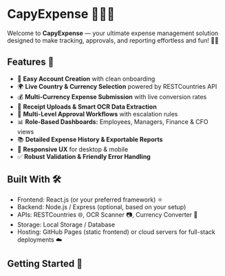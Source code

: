 # CapyExpense 🚀💼💸

Welcome to **CapyExpense** — your ultimate expense management solution designed to make tracking, approvals, and reporting effortless and fun! 🎉✨

## Features 🎯

- 📝 **Easy Account Creation** with clean onboarding  
- 🌍 **Live Country & Currency Selection** powered by RESTCountries API  
- 💰 **Multi-Currency Expense Submission** with live conversion rates  
- 📸 **Receipt Uploads & Smart OCR Data Extraction**  
- 🔄 **Multi-Level Approval Workflows** with escalation rules  
- 📊 **Role-Based Dashboards:** Employees, Managers, Finance & CFO views  
- 📚 **Detailed Expense History & Exportable Reports**  
- 📱 **Responsive UX** for desktop & mobile  
- ✅ **Robust Validation & Friendly Error Handling**

## Built With 🛠

- Frontend: React.js (or your preferred framework) ⚛️  
- Backend: Node.js / Express (optional, based on your setup)  
- APIs: RESTCountries 🌐, OCR Scanner 📷, Currency Converter 💱  
- Storage: Local Storage / Database  
- Hosting: GitHub Pages (static frontend) or cloud servers for full-stack deployments ☁️

## Getting Started 🏁




